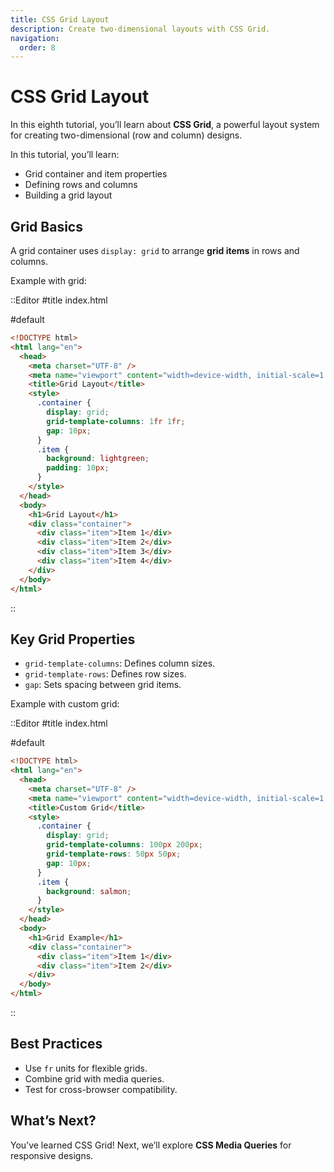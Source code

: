 ```yaml
---
title: CSS Grid Layout
description: Create two-dimensional layouts with CSS Grid.
navigation:
  order: 8
---
```


# CSS Grid Layout

In this eighth tutorial, you’ll learn about **CSS Grid**, a powerful layout system for creating two-dimensional (row and column) designs.

In this tutorial, you’ll learn:
- Grid container and item properties
- Defining rows and columns
- Building a grid layout

## Grid Basics

A grid container uses `display: grid` to arrange **grid items** in rows and columns.

Example with grid:

::Editor
#title
index.html

#default
```html
<!DOCTYPE html>
<html lang="en">
  <head>
    <meta charset="UTF-8" />
    <meta name="viewport" content="width=device-width, initial-scale=1.0" />
    <title>Grid Layout</title>
    <style>
      .container {
        display: grid;
        grid-template-columns: 1fr 1fr;
        gap: 10px;
      }
      .item {
        background: lightgreen;
        padding: 10px;
      }
    </style>
  </head>
  <body>
    <h1>Grid Layout</h1>
    <div class="container">
      <div class="item">Item 1</div>
      <div class="item">Item 2</div>
      <div class="item">Item 3</div>
      <div class="item">Item 4</div>
    </div>
  </body>
</html>
```
::

## Key Grid Properties

- `grid-template-columns`: Defines column sizes.
- `grid-template-rows`: Defines row sizes.
- `gap`: Sets spacing between grid items.

Example with custom grid:

::Editor
#title
index.html

#default
```html
<!DOCTYPE html>
<html lang="en">
  <head>
    <meta charset="UTF-8" />
    <meta name="viewport" content="width=device-width, initial-scale=1.0" />
    <title>Custom Grid</title>
    <style>
      .container {
        display: grid;
        grid-template-columns: 100px 200px;
        grid-template-rows: 50px 50px;
        gap: 10px;
      }
      .item {
        background: salmon;
      }
    </style>
  </head>
  <body>
    <h1>Grid Example</h1>
    <div class="container">
      <div class="item">Item 1</div>
      <div class="item">Item 2</div>
    </div>
  </body>
</html>
```
::

## Best Practices
- Use `fr` units for flexible grids.
- Combine grid with media queries.
- Test for cross-browser compatibility.

## What’s Next?

You’ve learned CSS Grid! Next, we’ll explore **CSS Media Queries** for responsive designs.